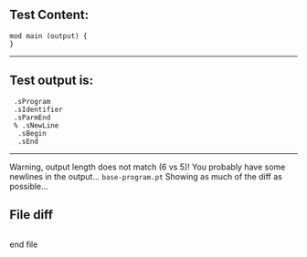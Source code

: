 
Test Content: 
-------------------------
```
mod main (output) {  
} 
```
------------------------
Test output is: 
-------------------------
```
 .sProgram
 .sIdentifier
 .sParmEnd
 % .sNewLine
  .sBegin
  .sEnd

```
------------------------
Warning, output length does not match (6 vs 5)!  You probably have some newlines in the output... `base-program.pt`
Showing as much of the diff as possible...

File diff
-------------------------
```diff

```
end file
